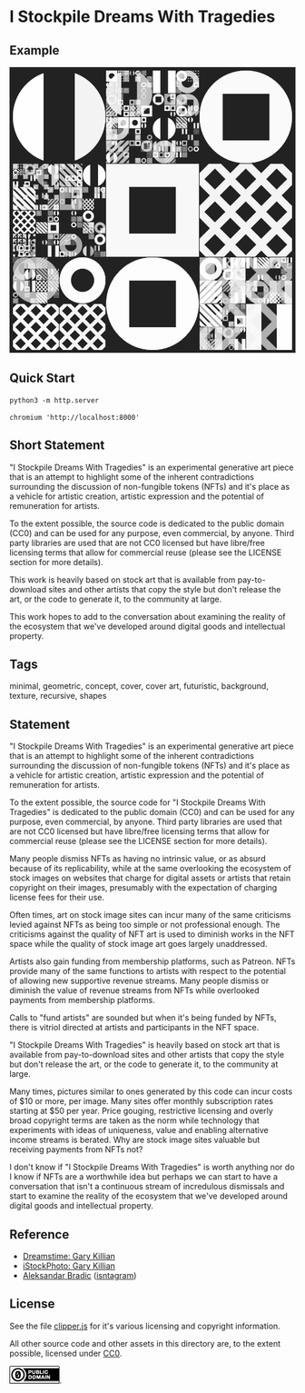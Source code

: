 I Stockpile Dreams With Tragedies
===

Example
---

![sample image](../img/stockpile-dream-tragedies_0.png)

Quick Start
---

```
python3 -m http.server
```

```
chromium 'http://localhost:8000'
```

Short Statement
---

"I Stockpile Dreams With Tragedies" is an experimental generative art piece that is an attempt to highlight some of the inherent contradictions surrounding the discussion of non-fungible tokens (NFTs) and it's place as a vehicle for artistic creation, artistic expression and the potential of remuneration for artists.

To the extent possible, the source code is dedicated to the public domain (CC0) and can be used for any purpose, even commercial, by anyone. Third party libraries are used that are not CC0 licensed but have libre/free licensing terms that allow for commercial reuse (please see the LICENSE section for more details).

This work is heavily based on stock art that is available from pay-to-download sites and other artists that copy the style but don't release the art, or the code to generate it, to the community at large.

This work hopes to add to the conversation about examining the reality of the ecosystem that we've developed around digital goods and intellectual property.

Tags
---

minimal, geometric, concept, cover, cover art, futuristic, background, texture, recursive, shapes

Statement
---

"I Stockpile Dreams With Tragedies"
is an experimental generative art piece
that is an attempt to highlight
some of the inherent contradictions
surrounding the discussion of non-fungible
tokens (NFTs) and it's place as a vehicle
for artistic creation, artistic expression
and the potential of remuneration for artists.

To the extent possible,
the source code for
"I Stockpile Dreams With Tragedies"
is dedicated to the public domain (CC0)
and can be used for any purpose, even commercial,
by anyone.
Third party libraries are used that are not CC0
licensed but have libre/free licensing terms
that allow for commercial reuse (please see
the LICENSE section for more details).

Many people dismiss NFTs as having no intrinsic
value, or as absurd because of its
replicability, while at the same overlooking the
ecosystem of stock images on websites that
charge for digital assets or artists that retain
copyright on their images, presumably with the
expectation of charging license fees for their
use.

Often times, art on stock image sites can
incur many of the same criticisms levied
against NFTs as being too simple or not
professional enough.
The criticisms against the quality of NFT
art is used to diminish works in the NFT space while
the quality of stock image art goes largely
unaddressed.

Artists also gain funding from membership
platforms, such as Patreon.
NFTs provide many of the same functions
to artists with respect to the potential
of allowing new supportive revenue streams.
Many people dismiss or diminish the value
of revenue streams from NFTs while
overlooked payments from membership platforms.

Calls to "fund artists" are sounded but
when it's being funded by NFTs, there is vitriol
directed at artists and participants in the NFT
space.

"I Stockpile Dreams With Tragedies" is heavily
based on stock art that is available from
pay-to-download sites and other artists
that copy the style but don't release the
art, or the code to generate it, to the community
at large.

Many times, pictures similar to
ones generated by this code can incur costs of $10
or more, per image.
Many sites offer monthly subscription rates starting
at $50 per year.
Price gouging, restrictive licensing and overly
broad copyright terms are taken as the norm
while technology that experiments with ideas
of uniqueness, value and enabling alternative
income streams is berated.
Why are stock image sites valuable but receiving payments
from NFTs not?

I don't know if "I Stockpile Dreams With Tragedies"
is worth anything nor do I know if NFTs are
a worthwhile idea but perhaps we can start
to have a conversation that isn't a continuous
stream of incredulous dismissals and start to examine
the reality of the ecosystem that we've developed
around digital goods and intellectual property.

Reference
---

* [Dreamstime: Gary Killian](https://www.dreamstime.com/stock-illustration-vector-minimal-covers-procedural-design-futuristic-minimalistic-layout-conceptual-generative-background-journal-vector-minimal-image99452072)
* [iStockPhoto: Gary Killian](https://www.istockphoto.com/vector/vector-minimal-covers-procedural-design-futuristic-minimalistic-layout-conceptual-gm954662046-260653001)
* [Aleksandar Bradic](https://ello.co/randomwalks) ([isntagram](https://www.instagram.com/alek/))


License
---

See the file [clipper.js](clipper.js) for it's various licensing and copyright information.

All other source code and other assets in this directory are, to the extent possible, licensed
under [CC0](https://creativecommons.org/publicdomain/zero/1.0/).

![CC0](../img/cc0_88x31.png).
